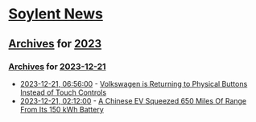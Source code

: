 # [Soylent News](../../../README.md)

## [Archives](../../index.md) for [2023](../index.md)

### [Archives](../../index.md) for [2023-12-21](index.md)

* [2023-12-21, 06:56:00](https://soylentnews.org/article.pl?sid=23/12/20/0337233&from=rss) - [Volkswagen is Returning to Physical Buttons Instead of Touch Controls](https://soylentnews.org/article.pl?sid=23/12/20/0337233&from=rss)
* [2023-12-21, 02:12:00](https://soylentnews.org/article.pl?sid=23/12/20/0334209&from=rss) - [A Chinese EV Squeezed 650 Miles Of Range From Its 150 kWh Battery](https://soylentnews.org/article.pl?sid=23/12/20/0334209&from=rss)
